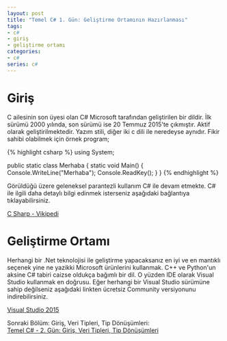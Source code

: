 ```yaml
---
layout: post
title: "Temel C# 1. Gün: Geliştirme Ortamının Hazırlanması"
tags:
- c#
- giriş
- geliştirme ortamı
categories:
- c#
series: c#
---
```


# **Giriş**  
C ailesinin son üyesi olan C# Microsoft tarafından geliştirilen bir dildir. İlk sürümü 2000 yılında, son sürümü ise 20 Temmuz 2015'te çıkmıştır. Aktif olarak geliştirilmektedir. Yazım stili, diğer iki c dili ile neredeyse aynıdır. Fikir sahibi olabilmek için örnek program;  

{% highlight csharp %}
using System;

public static class Merhaba
{
	static void Main()
	{
	  Console.WriteLine("Merhaba");
	  Console.ReadKey();
	}
}
{% endhighlight %}    

Görüldüğü üzere geleneksel parantezli kullanım C# ile devam etmekte. C# ile ilgili daha detaylı bilgi edinmek isterseniz aşağıdaki bağlantıya tıklayabilirsiniz.  

[C Sharp - Vikipedi][Vikipedi]  

# **Geliştirme Ortamı**
Herhangi bir .Net teknolojisi ile geliştirme yapacaksanız en iyi ve en mantıklı seçenek yine ne yazikki Microsoft ürünlerini kullanmak. C++ ve Python'un aksine C# tabiri caizse oldukça bağımlı bir dil. O yüzden IDE olarak Visual Studio kullanmak en doğrusu. Eğer herhangi bir Visual Studio sürümüne sahip değilseniz aşağıdaki linkten ücretsiz Community versiyonunu indirebilirsiniz.  

[Visual Studio 2015][VS2015]  

Sonraki Bölüm: Giriş, Veri Tipleri, Tip Dönüşümleri:  
[Temel C# - 2. Gün: Giriş, Veri Tipleri, Tip Dönüşümleri][1]  

[1]: /temel-csharp-ikinci-gun-giris-veri-tipleri-tip-donusumleri/

[VS2015]: https://www.visualstudio.com/tr-tr/downloads/download-visual-studio-vs.aspx
[Vikipedi]: https://tr.wikipedia.org/wiki/C_Sharp
